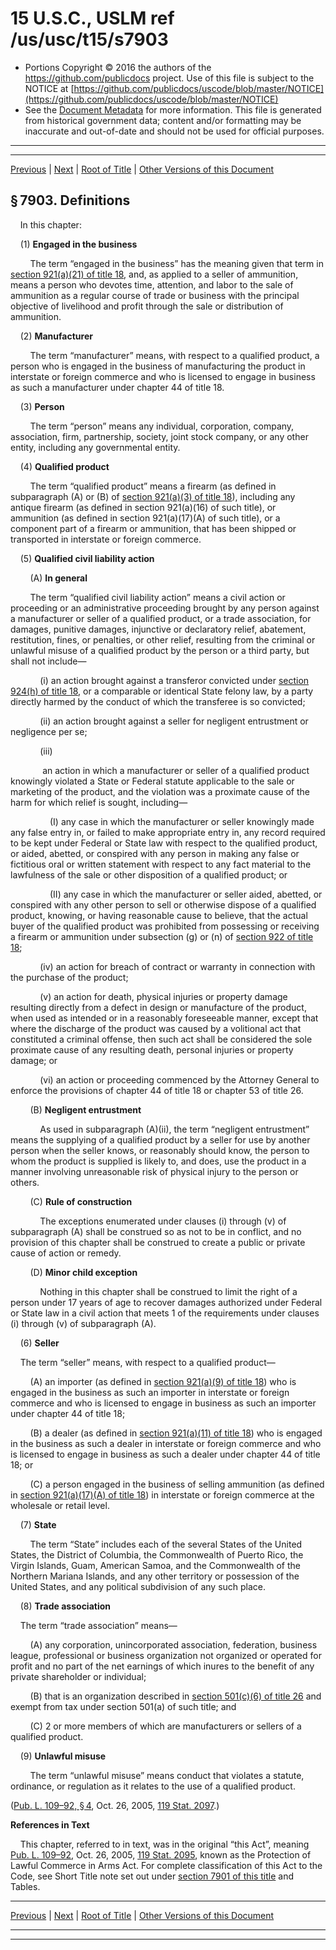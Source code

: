 ---
---

# 15 U.S.C., USLM ref /us/usc/t15/s7903

* Portions Copyright © 2016 the authors of the https://github.com/publicdocs project.
  Use of this file is subject to the NOTICE at [https://github.com/publicdocs/uscode/blob/master/NOTICE](https://github.com/publicdocs/uscode/blob/master/NOTICE)
* See the [Document Metadata](././../../../..//README.md) for more information.
  This file is generated from historical government data; content and/or formatting may be inaccurate and out-of-date and should not be used for official purposes.

----------
----------

[Previous](./../../../..//us/usc/t15/ch105/m__us_usc_t15_s7902.md) | [Next](./../../../..//us/usc/t15/ch106/m__us_usc_t15_ch106.md) | [Root of Title](./../../../../) | [Other Versions of this Document](https://publicdocs.github.io/go/links?ns=uslm&ref=%2Fus%2Fusc%2Ft15%2Fs7903)

## § 7903. Definitions

    In this chapter:

    (1) __Engaged in the business__ 

        The term “engaged in the business” has the meaning given that term in [section 921(a)(21) of title 18][/us/usc/t18/s921/a/21], and, as applied to a seller of ammunition, means a person who devotes time, attention, and labor to the sale of ammunition as a regular course of trade or business with the principal objective of livelihood and profit through the sale or distribution of ammunition.

    (2) __Manufacturer__ 

        The term “manufacturer” means, with respect to a qualified product, a person who is engaged in the business of manufacturing the product in interstate or foreign commerce and who is licensed to engage in business as such a manufacturer under chapter 44 of title 18.

    (3) __Person__ 

        The term “person” means any individual, corporation, company, association, firm, partnership, society, joint stock company, or any other entity, including any governmental entity.

    (4) __Qualified product__ 

        The term “qualified product” means a firearm (as defined in subparagraph (A) or (B) of [section 921(a)(3) of title 18][/us/usc/t18/s921/a/3]), including any antique firearm (as defined in section 921(a)(16) of such title), or ammunition (as defined in section 921(a)(17)(A) of such title), or a component part of a firearm or ammunition, that has been shipped or transported in interstate or foreign commerce.

    (5) __Qualified civil liability action__ 

        (A) __In general__ 

        The term “qualified civil liability action” means a civil action or proceeding or an administrative proceeding brought by any person against a manufacturer or seller of a qualified product, or a trade association, for damages, punitive damages, injunctive or declaratory relief, abatement, restitution, fines, or penalties, or other relief, resulting from the criminal or unlawful misuse of a qualified product by the person or a third party, but shall not include—

            (i) an action brought against a transferor convicted under [section 924(h) of title 18][/us/usc/t18/s924/h], or a comparable or identical State felony law, by a party directly harmed by the conduct of which the transferee is so convicted;

            (ii) an action brought against a seller for negligent entrustment or negligence per se;

            (iii)

             an action in which a manufacturer or seller of a qualified product knowingly violated a State or Federal statute applicable to the sale or marketing of the product, and the violation was a proximate cause of the harm for which relief is sought, including—

                (I) any case in which the manufacturer or seller knowingly made any false entry in, or failed to make appropriate entry in, any record required to be kept under Federal or State law with respect to the qualified product, or aided, abetted, or conspired with any person in making any false or fictitious oral or written statement with respect to any fact material to the lawfulness of the sale or other disposition of a qualified product; or

                (II) any case in which the manufacturer or seller aided, abetted, or conspired with any other person to sell or otherwise dispose of a qualified product, knowing, or having reasonable cause to believe, that the actual buyer of the qualified product was prohibited from possessing or receiving a firearm or ammunition under subsection (g) or (n) of [section 922 of title 18][/us/usc/t18/s922];

            (iv) an action for breach of contract or warranty in connection with the purchase of the product;

            (v) an action for death, physical injuries or property damage resulting directly from a defect in design or manufacture of the product, when used as intended or in a reasonably foreseeable manner, except that where the discharge of the product was caused by a volitional act that constituted a criminal offense, then such act shall be considered the sole proximate cause of any resulting death, personal injuries or property damage; or

            (vi) an action or proceeding commenced by the Attorney General to enforce the provisions of chapter 44 of title 18 or chapter 53 of title 26.

        (B) __Negligent entrustment__ 

            As used in subparagraph (A)(ii), the term “negligent entrustment” means the supplying of a qualified product by a seller for use by another person when the seller knows, or reasonably should know, the person to whom the product is supplied is likely to, and does, use the product in a manner involving unreasonable risk of physical injury to the person or others.

        (C) __Rule of construction__ 

            The exceptions enumerated under clauses (i) through (v) of subparagraph (A) shall be construed so as not to be in conflict, and no provision of this chapter shall be construed to create a public or private cause of action or remedy.

        (D) __Minor child exception__ 

            Nothing in this chapter shall be construed to limit the right of a person under 17 years of age to recover damages authorized under Federal or State law in a civil action that meets 1 of the requirements under clauses (i) through (v) of subparagraph (A).

    (6) __Seller__ 

    The term “seller” means, with respect to a qualified product—

        (A) an importer (as defined in [section 921(a)(9) of title 18][/us/usc/t18/s921/a/9]) who is engaged in the business as such an importer in interstate or foreign commerce and who is licensed to engage in business as such an importer under chapter 44 of title 18;

        (B) a dealer (as defined in [section 921(a)(11) of title 18][/us/usc/t18/s921/a/11]) who is engaged in the business as such a dealer in interstate or foreign commerce and who is licensed to engage in business as such a dealer under chapter 44 of title 18; or

        (C) a person engaged in the business of selling ammunition (as defined in [section 921(a)(17)(A) of title 18][/us/usc/t18/s921/a/17/A]) in interstate or foreign commerce at the wholesale or retail level.

    (7) __State__ 

        The term “State” includes each of the several States of the United States, the District of Columbia, the Commonwealth of Puerto Rico, the Virgin Islands, Guam, American Samoa, and the Commonwealth of the Northern Mariana Islands, and any other territory or possession of the United States, and any political subdivision of any such place.

    (8) __Trade association__ 

    The term “trade association” means—

        (A) any corporation, unincorporated association, federation, business league, professional or business organization not organized or operated for profit and no part of the net earnings of which inures to the benefit of any private shareholder or individual;

        (B) that is an organization described in [section 501(c)(6) of title 26][/us/usc/t26/s501/c/6] and exempt from tax under section 501(a) of such title; and

        (C) 2 or more members of which are manufacturers or sellers of a qualified product.

    (9) __Unlawful misuse__ 

        The term “unlawful misuse” means conduct that violates a statute, ordinance, or regulation as it relates to the use of a qualified product.

([Pub. L. 109–92, § 4][/us/pl/109/92/s4], Oct. 26, 2005, [119 Stat. 2097][/us/stat/119/2097].)

 __References in Text__ 

    This chapter, referred to in text, was in the original “this Act”, meaning [Pub. L. 109–92][/us/pl/109/92], Oct. 26, 2005, [119 Stat. 2095][/us/stat/119/2095], known as the Protection of Lawful Commerce in Arms Act. For complete classification of this Act to the Code, see Short Title note set out under [section 7901 of this title][/us/usc/t15/s7901] and Tables.

----------

[Previous](./../../../..//us/usc/t15/ch105/m__us_usc_t15_s7902.md) | [Next](./../../../..//us/usc/t15/ch106/m__us_usc_t15_ch106.md) | [Root of Title](./../../../../) | [Other Versions of this Document](https://publicdocs.github.io/go/links?ns=uslm&ref=%2Fus%2Fusc%2Ft15%2Fs7903)

----------
----------

[/us/usc/t18/s921/a/21]: https://publicdocs.github.io/go/links?ns=uslm&ref=%2Fus%2Fusc%2Ft18%2Fs921%2Fa%2F21
[/us/usc/t18/s921/a/3]: https://publicdocs.github.io/go/links?ns=uslm&ref=%2Fus%2Fusc%2Ft18%2Fs921%2Fa%2F3
[/us/usc/t18/s924/h]: https://publicdocs.github.io/go/links?ns=uslm&ref=%2Fus%2Fusc%2Ft18%2Fs924%2Fh
[/us/usc/t18/s922]: https://publicdocs.github.io/go/links?ns=uslm&ref=%2Fus%2Fusc%2Ft18%2Fs922
[/us/usc/t18/s921/a/9]: https://publicdocs.github.io/go/links?ns=uslm&ref=%2Fus%2Fusc%2Ft18%2Fs921%2Fa%2F9
[/us/usc/t18/s921/a/11]: https://publicdocs.github.io/go/links?ns=uslm&ref=%2Fus%2Fusc%2Ft18%2Fs921%2Fa%2F11
[/us/usc/t18/s921/a/17/A]: https://publicdocs.github.io/go/links?ns=uslm&ref=%2Fus%2Fusc%2Ft18%2Fs921%2Fa%2F17%2FA
[/us/usc/t26/s501/c/6]: https://publicdocs.github.io/go/links?ns=uslm&ref=%2Fus%2Fusc%2Ft26%2Fs501%2Fc%2F6
[/us/pl/109/92/s4]: https://publicdocs.github.io/go/links?ns=uslm&ref=%2Fus%2Fpl%2F109%2F92%2Fs4
[/us/stat/119/2097]: https://publicdocs.github.io/go/links?ns=uslm&ref=%2Fus%2Fstat%2F119%2F2097
[/us/pl/109/92]: https://publicdocs.github.io/go/links?ns=uslm&ref=%2Fus%2Fpl%2F109%2F92
[/us/stat/119/2095]: https://publicdocs.github.io/go/links?ns=uslm&ref=%2Fus%2Fstat%2F119%2F2095
[/us/usc/t15/s7901]: https://publicdocs.github.io/go/links?ns=uslm&ref=%2Fus%2Fusc%2Ft15%2Fs7901



